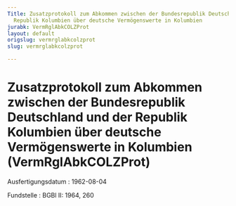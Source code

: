 ```yaml
---
Title: Zusatzprotokoll zum Abkommen zwischen der Bundesrepublik Deutschland und der
  Republik Kolumbien über deutsche Vermögenswerte in Kolumbien
jurabk: VermRglAbkCOLZProt
layout: default
origslug: vermrglabkcolzprot
slug: vermrglabkcolzprot

---
```


# Zusatzprotokoll zum Abkommen zwischen der Bundesrepublik Deutschland und der Republik Kolumbien über deutsche Vermögenswerte in Kolumbien (VermRglAbkCOLZProt)

Ausfertigungsdatum
:   1962-08-04

Fundstelle
:   BGBl II: 1964, 260

